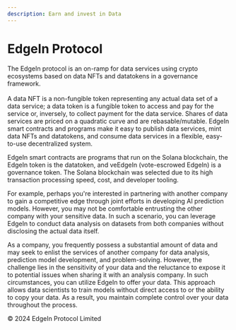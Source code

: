 ```yaml
---
description: Earn and invest in Data
---
```


# EdgeIn Protocol

The EdgeIn protocol is an on-ramp for data services using crypto ecosystems based on data NFTs and datatokens in a governance framework. \
\
A data NFT is a non-fungible token representing any actual data set of a data service; a data token is a fungible token to access and pay for the service or, inversely, to collect payment for the data service. Shares of data services are priced on a quadratic curve and are rebasable/mutable.  EdgeIn smart contracts and programs make it easy to publish data services, mint data NFTs and datatokens, and consume data services in a flexible, easy-to-use decentralized system.  &#x20;

EdgeIn smart contracts are programs that run on the Solana blockchain, the EdgeIn token is the datatoken, and veEdgeIn (vote-escrowed EdgeIn) is a governance token. The Solana blockchain was selected due to its high transaction processing speed, cost, and developer tooling.

For example, perhaps you're interested in partnering with another company to gain a competitive edge through joint efforts in developing AI prediction models. However, you may not be comfortable entrusting the other company with your sensitive data. In such a scenario, you can leverage EdgeIn to conduct data analysis on datasets from both companies without disclosing the actual data itself.

As a company, you frequently possess a substantial amount of data and may seek to enlist the services of another company for data analysis, prediction model development, and problem-solving. However, the challenge lies in the sensitivity of your data and the reluctance to expose it to potential issues when sharing it with an analysis company. In such circumstances, you can utilize EdgeIn to offer your data. This approach allows data scientists to train models without direct access to or the ability to copy your data. As a result, you maintain complete control over your data throughout the process.





© 2024 EdgeIn Protocol Limited
